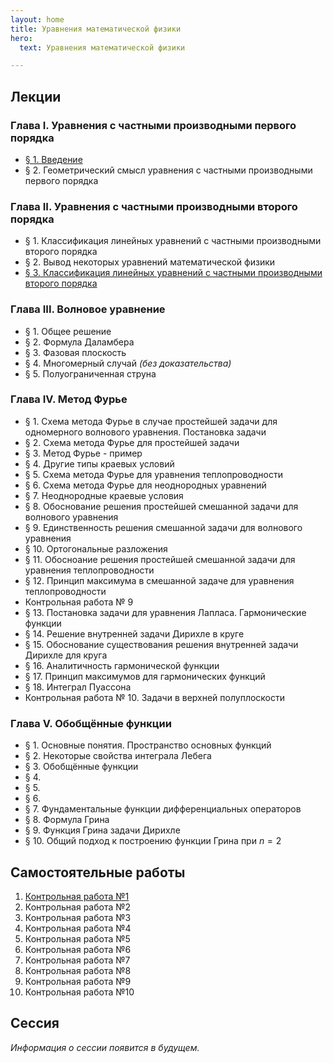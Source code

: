 ```yaml
---
layout: home
title: Уравнения математической физики
hero:
  text: Уравнения математической физики

---
```


## Лекции

### Глава I. Уравнения с частными производными первого порядка

* [§ 1. Введение](./2025/lectures/01/)
* § 2. Геометрический смысл уравнения с частными производными первого порядка

### Глава II. Уравнения с частными производными второго порядка

* § 1. Классификация линейных уравнений с частными производными второго порядка
* § 2. Вывод некоторых уравнений математической физики
* [§ 3. Классификация линейных уравнений с частными производными второго порядка](./2025/lectures/03/)

### Глава III. Волновое уравнение

* § 1. Общее решение
* § 2. Формула Даламбера
* § 3. Фазовая плоскость
* § 4. Многомерный случай *(без доказательства)*
* § 5. Полуограниченная струна

### Глава IV. Метод Фурье

* § 1. Схема метода Фурье в случае простейшей задачи для одномерного волнового уравнения. Постановка задачи
* § 2. Схема метода Фурье для простейшей задачи
* § 3. Метод Фурье - пример
* § 4. Другие типы краевых условий
* § 5. Схема метода Фурье для уравнения теплопроводности
* § 6. Схема метода Фурье для неоднородных уравнений
* § 7. Неоднородные краевые условия
* § 8. Обоснование решения простейшей смешанной задачи для волнового уравнения
* § 9. Единственность решения смешанной задачи для волнового уравнения
* § 10. Ортогональные разложения
* § 11. Обосноание решения простейшей смешанной задачи для уравнения теплопроводности
* § 12. Принцип максимума в смешанной задаче для уравнения теплопроводности
* Контрольная работа № 9
* § 13. Постановка задачи для уравнения Лапласа. Гармонические функции
* § 14. Решение внутренней задачи Дирихле в круге
* § 15. Обоснование существования решения внутренней задачи Дирихле для круга
* § 16. Аналитичность гармонической функции
* § 17. Принцип максимумов для гармонических функций
* § 18. Интеграл Пуассона
* Контрольная работа № 10. Задачи в верхней полуплоскости

### Глава V. Обобщённые функции

* § 1. Основные понятия. Пространство основных функций
* § 2. Некоторые свойства интеграла Лебега
* § 3. Обобщённые функции
* § 4.
* § 5.
* § 6.
* § 7. Фундаментальные функции дифференциальных операторов
* § 8. Формула Грина
* § 9. Функция Грина задачи Дирихле
* § 10. Общий подход к построению функции Грина при $n = 2$

## Самостоятельные работы

1. [Контрольная работа №1](./2025/tests/01/)
2. Контрольная работа №2
3. Контрольная работа №3
4. Контрольная работа №4
5. Контрольная работа №5
6. Контрольная работа №6
7. Контрольная работа №7
8. Контрольная работа №8
9. Контрольная работа №9
10. Контрольная работа №10

## Сессия
*Информация о сессии появится в будущем.*